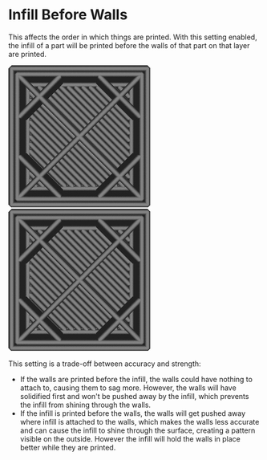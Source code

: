 Infill Before Walls
====
This affects the order in which things are printed. With this setting enabled, the infill of a part will be printed before the walls of that part on that layer are printed.

<!--screenshot {
"image_path": "infill_before_walls_disabled.gif",
"models": [
    {
        "script": "cube.scad",
        "transformation": ["scale(0.25)"]
    }
],
"camera_position": [0, 0, 100],
"settings": {
    "top_layers": 0,
    "infill_before_walls": false
},
"layer": 162,
"line": [0, 1, 2, 3, 4, 6, 7, 8, 9, 12, 16, 20, 24, 28, 32],
"colours": 32,
"delay": 250
}-->
<!--screenshot {
"image_path": "infill_before_walls_enabled.gif",
"models": [
    {
        "script": "cube.scad",
        "transformation": ["scale(0.25)"]
    }
],
"camera_position": [0, 0, 100],
"settings": {
    "top_layers": 0,
    "infill_before_walls": true
},
"layer": 162,
"line": [0, 1, 5, 9, 13, 17, 21, 26, 27, 28, 29, 31, 32, 33, 34],
"colours": 32,
"delay": 250
}-->
![Setting is disabled, so walls are printed first](../images/infill_before_walls_disabled.gif)
![Setting is enabled, so infill is printed first](../images/infill_before_walls_enabled.gif)

This setting is a trade-off between accuracy and strength:
* If the walls are printed before the infill, the walls could have nothing to attach to, causing them to sag more. However, the walls will have solidified first and won't be pushed away by the infill, which prevents the infill from shining through the walls.
* If the infill is printed before the walls, the walls will get pushed away where infill is attached to the walls, which makes the walls less accurate and can cause the infill to shine through the surface, creating a pattern visible on the outside. However the infill will hold the walls in place better while they are printed.
